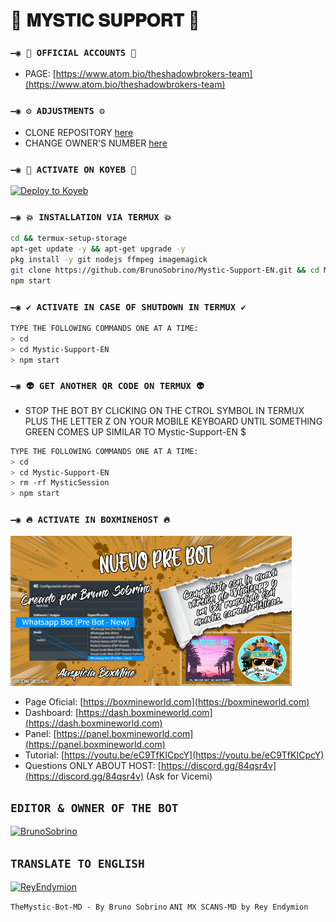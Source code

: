 # 💫 𝐌𝐘𝐒𝐓𝐈𝐂 𝐒𝐔𝐏𝐏𝐎𝐑𝐓 💫

### `—◉ 👑 OFFICIAL ACCOUNTS 👑`
- PAGE: [https://www.atom.bio/theshadowbrokers-team](https://www.atom.bio/theshadowbrokers-team)

### `—◉ ⚙️ ADJUSTMENTS ⚙️`
- CLONE REPOSITORY [here](https://github.com/BrunoSobrino/Mystic-Support-EN/fork)
- CHANGE OWNER'S NUMBER [here](https://github.com/BrunoSobrino/Mystic-Support-EN/blob/master/config.js)

### `—◉ 💫 ACTIVATE ON KOYEB 💫`

[![Deploy to Koyeb](https://www.koyeb.com/static/images/deploy/button.svg)](https://app.koyeb.com/deploy?type=git&repository=github.com/BrunoSobrino/Mystic-Support-EN&branch=master&name=mysticsupport)

### `—◉ 💥 INSTALLATION VIA TERMUX 💥`

```bash
cd && termux-setup-storage
apt-get update -y && apt-get upgrade -y
pkg install -y git nodejs ffmpeg imagemagick
git clone https://github.com/BrunoSobrino/Mystic-Support-EN.git && cd Mystic-Support
npm start
```

### `—◉ ✔️ ACTIVATE IN CASE OF SHUTDOWN IN TERMUX ✔️`
```bash
TYPE THE FOLLOWING COMMANDS ONE AT A TIME:
> cd 
> cd Mystic-Support-EN
> npm start
```

### `—◉ 👽 GET ANOTHER QR CODE ON TERMUX 👽`
- STOP THE BOT BY CLICKING ON THE CTROL SYMBOL IN TERMUX PLUS THE LETTER Z ON YOUR MOBILE KEYBOARD UNTIL SOMETHING GREEN COMES UP SIMILAR TO Mystic-Support-EN $  
```bash
TYPE THE FOLLOWING COMMANDS ONE AT A TIME:
> cd 
> cd Mystic-Support-EN
> rm -rf MysticSession
> npm start
```

### `—◉ 🔥 ACTIVATE IN BOXMINEHOST 🔥`
<a href="https://boxmineworld.com"><img src="https://raw.githubusercontent.com/BrunoSobrino/Mystic-Support/master/src/Pre%20Bot%20Publi.png" width="450" height="240" alt="JPG"/></a>
- Page Oficial: [https://boxmineworld.com](https://boxmineworld.com)
- Dashboard: [https://dash.boxmineworld.com](https://dash.boxmineworld.com)
- Panel: [https://panel.boxmineworld.com](https://panel.boxmineworld.com)
- Tutorial: [https://youtu.be/eC9TfKICpcY](https://youtu.be/eC9TfKICpcY)
- Questions ONLY ABOUT HOST: [https://discord.gg/84qsr4v](https://discord.gg/84qsr4v) (Ask for Vicemi)

## `EDITOR & OWNER OF THE BOT` 
<a href="https://github.com/BrunoSobrino"><img src="https://github.com/BrunoSobrino.png" width="250" height="250" alt="BrunoSobrino"/></a>

## `TRANSLATE TO ENGLISH`

<a href="https://github.com/ReyEndymion"><img src="https://github.com/ReyEndymion.png" width="250" height="250" alt="ReyEndymion"/></a>

`TheMystic-Bot-MD - By Bruno Sobrino`
`ANI MX SCANS-MD by Rey Endymion`

